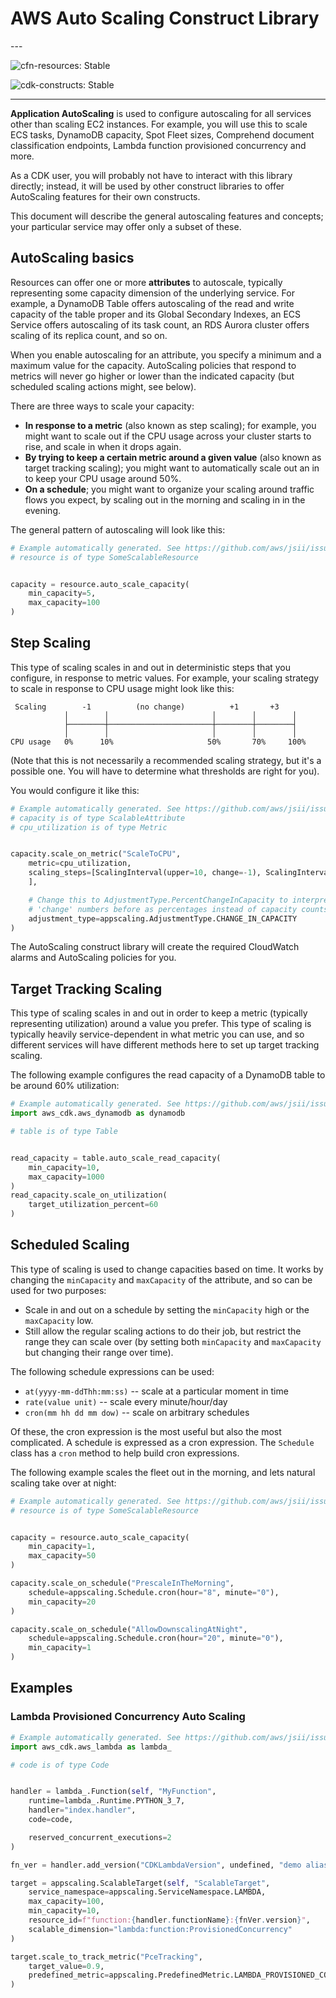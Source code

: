 # AWS Auto Scaling Construct Library

<!--BEGIN STABILITY BANNER-->---


![cfn-resources: Stable](https://img.shields.io/badge/cfn--resources-stable-success.svg?style=for-the-badge)

![cdk-constructs: Stable](https://img.shields.io/badge/cdk--constructs-stable-success.svg?style=for-the-badge)

---
<!--END STABILITY BANNER-->

**Application AutoScaling** is used to configure autoscaling for all
services other than scaling EC2 instances. For example, you will use this to
scale ECS tasks, DynamoDB capacity, Spot Fleet sizes, Comprehend document classification endpoints, Lambda function provisioned concurrency and more.

As a CDK user, you will probably not have to interact with this library
directly; instead, it will be used by other construct libraries to
offer AutoScaling features for their own constructs.

This document will describe the general autoscaling features and concepts;
your particular service may offer only a subset of these.

## AutoScaling basics

Resources can offer one or more **attributes** to autoscale, typically
representing some capacity dimension of the underlying service. For example,
a DynamoDB Table offers autoscaling of the read and write capacity of the
table proper and its Global Secondary Indexes, an ECS Service offers
autoscaling of its task count, an RDS Aurora cluster offers scaling of its
replica count, and so on.

When you enable autoscaling for an attribute, you specify a minimum and a
maximum value for the capacity. AutoScaling policies that respond to metrics
will never go higher or lower than the indicated capacity (but scheduled
scaling actions might, see below).

There are three ways to scale your capacity:

* **In response to a metric** (also known as step scaling); for example, you
  might want to scale out if the CPU usage across your cluster starts to rise,
  and scale in when it drops again.
* **By trying to keep a certain metric around a given value** (also known as
  target tracking scaling); you might want to automatically scale out an in to
  keep your CPU usage around 50%.
* **On a schedule**; you might want to organize your scaling around traffic
  flows you expect, by scaling out in the morning and scaling in in the
  evening.

The general pattern of autoscaling will look like this:

```python
# Example automatically generated. See https://github.com/aws/jsii/issues/826
# resource is of type SomeScalableResource


capacity = resource.auto_scale_capacity(
    min_capacity=5,
    max_capacity=100
)
```

## Step Scaling

This type of scaling scales in and out in deterministic steps that you
configure, in response to metric values. For example, your scaling strategy
to scale in response to CPU usage might look like this:

```plaintext
 Scaling        -1          (no change)          +1       +3
            │        │                       │        │        │
            ├────────┼───────────────────────┼────────┼────────┤
            │        │                       │        │        │
CPU usage   0%      10%                     50%       70%     100%
```

(Note that this is not necessarily a recommended scaling strategy, but it's
a possible one. You will have to determine what thresholds are right for you).

You would configure it like this:

```python
# Example automatically generated. See https://github.com/aws/jsii/issues/826
# capacity is of type ScalableAttribute
# cpu_utilization is of type Metric


capacity.scale_on_metric("ScaleToCPU",
    metric=cpu_utilization,
    scaling_steps=[ScalingInterval(upper=10, change=-1), ScalingInterval(lower=50, change=+1), ScalingInterval(lower=70, change=+3)
    ],

    # Change this to AdjustmentType.PercentChangeInCapacity to interpret the
    # 'change' numbers before as percentages instead of capacity counts.
    adjustment_type=appscaling.AdjustmentType.CHANGE_IN_CAPACITY
)
```

The AutoScaling construct library will create the required CloudWatch alarms and
AutoScaling policies for you.

## Target Tracking Scaling

This type of scaling scales in and out in order to keep a metric (typically
representing utilization) around a value you prefer. This type of scaling is
typically heavily service-dependent in what metric you can use, and so
different services will have different methods here to set up target tracking
scaling.

The following example configures the read capacity of a DynamoDB table
to be around 60% utilization:

```python
# Example automatically generated. See https://github.com/aws/jsii/issues/826
import aws_cdk.aws_dynamodb as dynamodb

# table is of type Table


read_capacity = table.auto_scale_read_capacity(
    min_capacity=10,
    max_capacity=1000
)
read_capacity.scale_on_utilization(
    target_utilization_percent=60
)
```

## Scheduled Scaling

This type of scaling is used to change capacities based on time. It works
by changing the `minCapacity` and `maxCapacity` of the attribute, and so
can be used for two purposes:

* Scale in and out on a schedule by setting the `minCapacity` high or
  the `maxCapacity` low.
* Still allow the regular scaling actions to do their job, but restrict
  the range they can scale over (by setting both `minCapacity` and
  `maxCapacity` but changing their range over time).

The following schedule expressions can be used:

* `at(yyyy-mm-ddThh:mm:ss)` -- scale at a particular moment in time
* `rate(value unit)` -- scale every minute/hour/day
* `cron(mm hh dd mm dow)` -- scale on arbitrary schedules

Of these, the cron expression is the most useful but also the most
complicated. A schedule is expressed as a cron expression. The `Schedule` class has a `cron` method to help build cron expressions.

The following example scales the fleet out in the morning, and lets natural
scaling take over at night:

```python
# Example automatically generated. See https://github.com/aws/jsii/issues/826
# resource is of type SomeScalableResource


capacity = resource.auto_scale_capacity(
    min_capacity=1,
    max_capacity=50
)

capacity.scale_on_schedule("PrescaleInTheMorning",
    schedule=appscaling.Schedule.cron(hour="8", minute="0"),
    min_capacity=20
)

capacity.scale_on_schedule("AllowDownscalingAtNight",
    schedule=appscaling.Schedule.cron(hour="20", minute="0"),
    min_capacity=1
)
```

## Examples

### Lambda Provisioned Concurrency Auto Scaling

```python
# Example automatically generated. See https://github.com/aws/jsii/issues/826
import aws_cdk.aws_lambda as lambda_

# code is of type Code


handler = lambda_.Function(self, "MyFunction",
    runtime=lambda_.Runtime.PYTHON_3_7,
    handler="index.handler",
    code=code,

    reserved_concurrent_executions=2
)

fn_ver = handler.add_version("CDKLambdaVersion", undefined, "demo alias", 10)

target = appscaling.ScalableTarget(self, "ScalableTarget",
    service_namespace=appscaling.ServiceNamespace.LAMBDA,
    max_capacity=100,
    min_capacity=10,
    resource_id=f"function:{handler.functionName}:{fnVer.version}",
    scalable_dimension="lambda:function:ProvisionedConcurrency"
)

target.scale_to_track_metric("PceTracking",
    target_value=0.9,
    predefined_metric=appscaling.PredefinedMetric.LAMBDA_PROVISIONED_CONCURRENCY_UTILIZATION
)
```
